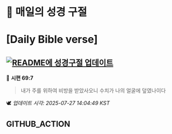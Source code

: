 # 🙏 매일의 성경 구절
# [Daily Bible verse]
## [![README에 성경구절 업데이트](https://github.com/DONGSUKA/first_test/actions/workflows/update-readme-bible.yml/badge.svg)](https://github.com/DONGSUKA/first_test/actions/workflows/update-readme-bible.yml)
<!-- START_BIBLE_VERSE -->
📖 **시편 69:7**
> 내가 주를 위하여 비방을 받았사오니 수치가 나의 얼굴에 덮였나이다

🕊️ _업데이트 시각: 2025-07-27 14:04:49 KST_
  <!-- END_BIBLE_VERSE -->
## GITHUB_ACTION
